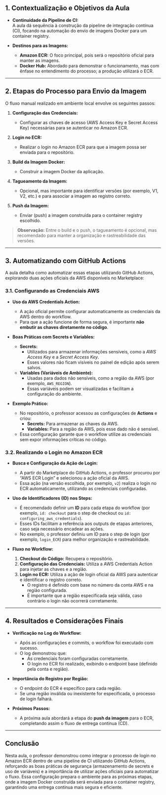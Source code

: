 ## 1. Contextualização e Objetivos da Aula

- **Continuidade da Pipeline de CI:**  
  A aula dá sequência à construção da pipeline de integração contínua (CI), focando na automação do envio de imagens Docker para um container registry.

- **Destinos para as Imagens:**  
  - **Amazon ECR:** O foco principal, pois será o repositório oficial para manter as imagens.
  - **Docker Hub:** Abordado para demonstrar o funcionamento, mas com ênfase no entendimento do processo; a produção utilizará o ECR.

---

## 2. Etapas do Processo para Envio da Imagem

O fluxo manual realizado em ambiente local envolve os seguintes passos:

1. **Configuração das Credenciais:**  
   - Configurar as chaves de acesso (AWS Access Key e Secret Access Key) necessárias para se autenticar no Amazon ECR.
  
2. **Login no ECR:**  
   - Realizar o login no Amazon ECR para que a imagem possa ser enviada para o repositório.
  
3. **Build da Imagem Docker:**  
   - Construir a imagem Docker da aplicação.
  
4. **Tagueamento da Imagem:**  
   - Opcional, mas importante para identificar versões (por exemplo, V1, V2, etc.) e para associar a imagem ao registro correto.
  
5. **Push da Imagem:**  
   - Enviar (push) a imagem construída para o container registry escolhido.

> **Observação:** Entre o build e o push, o tagueamento é opcional, mas recomendado para manter a organização e rastreabilidade das versões.

---

## 3. Automatizando com GitHub Actions

A aula detalha como automatizar essas etapas utilizando GitHub Actions, explorando duas ações oficiais da AWS disponíveis no Marketplace:

### 3.1. Configurando as Credenciais AWS

- **Uso da AWS Credentials Action:**  
  - A ação oficial permite configurar automaticamente as credenciais da AWS dentro do workflow.
  - Para que a ação funcione de forma segura, é importante **não embutir as chaves diretamente no código**.

- **Boas Práticas com Secrets e Variables:**
  - **Secrets:**  
    - Utilizados para armazenar informações sensíveis, como a *AWS Access Key* e a *Secret Access Key*.  
    - Esses valores não ficam visíveis no painel de edição após serem salvos.
  - **Variables (Variáveis de Ambiente):**  
    - Usadas para dados não sensíveis, como a região da AWS (por exemplo, `AWS_REGION`).
    - Essas variáveis podem ser visualizadas e facilitam a configuração do ambiente.

- **Exemplo Prático:**
  - No repositório, o professor acessou as configurações de **Actions** e criou:
    - **Secrets:** Para armazenar as chaves da AWS.
    - **Variables:** Para a região da AWS, pois esse dado não é sensível.
  - Essa configuração garante que o workflow utilize as credenciais sem expor informações críticas no código.

### 3.2. Realizando o Login no Amazon ECR

- **Busca e Configuração da Ação de Login:**
  - A partir do Marketplace do GitHub Actions, o professor procurou por “AWS ECR Login” e selecionou a ação oficial da AWS.
  - Essa ação (na versão escolhida, por exemplo, `v2`) realiza o login no ECR automaticamente, utilizando as credenciais configuradas.

- **Uso de Identificadores (ID) nos Steps:**
  - É recomendado definir um **ID** para cada etapa do workflow (por exemplo, `id: checkout` para o step de checkout ou `id: configuring_aws_credentials`).
  - Esses IDs facilitam a referência aos outputs de etapas anteriores, caso seja necessário encadear as ações.
  - No exemplo, o professor definiu um ID para o step de login (por exemplo, `login_ECR`) para melhor organização e rastreabilidade.

- **Fluxo no Workflow:**
  1. **Checkout do Código:** Recupera o repositório.
  2. **Configuração das Credenciais:** Utiliza a AWS Credentials Action para injetar as chaves e a região.
  3. **Login no ECR:** Utiliza a ação de login oficial da AWS para autenticar e identificar o registro correto.  
     - O registro é definido com base no número da conta AWS e na região configurada.
     - É importante que a região especificada seja válida, caso contrário o login não ocorrerá corretamente.

---

## 4. Resultados e Considerações Finais

- **Verificação no Log do Workflow:**  
  - Após as configurações e commits, o workflow foi executado com sucesso.  
  - O log demonstrou que:
    - As credenciais foram configuradas corretamente.
    - O login no ECR foi realizado, exibindo o endpoint base (definido pela conta e região).

- **Importância do Registro por Região:**  
  - O endpoint do ECR é específico para cada região.  
  - Se uma região inválida ou inexistente for especificada, o processo de login falhará.

- **Próximos Passos:**  
  - A próxima aula abordará a etapa do **push da imagem** para o ECR, completando assim o fluxo de entrega contínua (CD).

---

## Conclusão

Nesta aula, o professor demonstrou como integrar o processo de login no Amazon ECR dentro de uma pipeline de CI utilizando GitHub Actions, reforçando as boas práticas de segurança (armazenamento de secrets e uso de variáveis) e a importância de utilizar ações oficiais para automatizar o fluxo. Essa configuração prepara o ambiente para as próximas etapas, onde a imagem Docker construída será enviada para o container registry, garantindo uma entrega contínua mais segura e eficiente.
